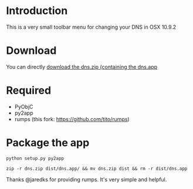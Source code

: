 # Introduction

This is a very small toolbar menu for changing your DNS in OSX 10.9.2

# Download

You can directly [download the dns.zip (containing the dns.app]()

# Required

- PyObjC
- py2app
- rumps (this fork: https://github.com/tito/rumps)


# Package the app

    python setup.py py2app

    zip -r dns.zip dist/dns.app/ && mv dns.zip dist && rm -r dist/dns.app


Thanks @jaredks for providing rumps. It's very simple and helpful.
